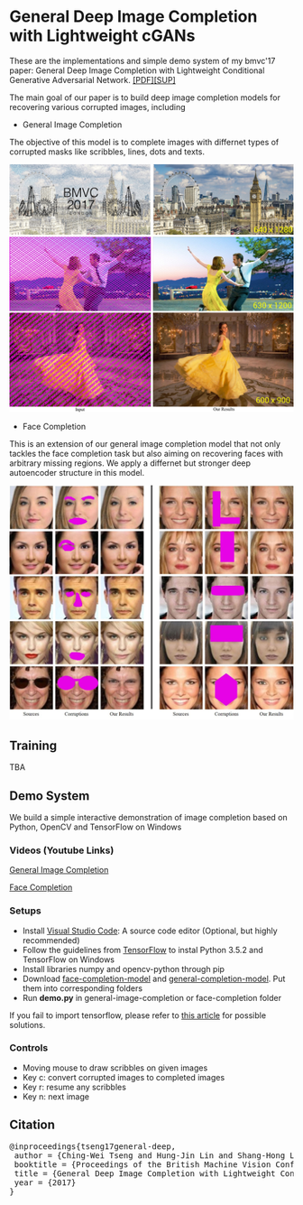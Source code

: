 # General Deep Image Completion with Lightweight cGANs
These are the implementations and simple demo system of my bmvc'17 paper: General Deep Image Completion with Lightweight Conditional Generative Adversarial Network. [\[PDF\]](https://www.dropbox.com/s/e4l19y9ggqqk2yf/0360.pdf?dl=1)[\[SUP\]](https://www.dropbox.com/s/57nzfn7rrlxbzh0/Active%20Papers%20Paper%20360%20%20Supplementary%20File.pdf?dl=1)

The main goal of our paper is to build deep image completion models for recovering various corrupted images, including

- General Image Completion

The objective of this model is to complete images with differnet types of corrupted masks like scribbles, lines, dots and texts.

![general image completion](https://raw.githubusercontent.com/adamstseng/general-deep-image-completion/master/general-completion.jpg)

- Face Completion

This is an extension of our general image completion model that not only tackles the face completion task but also aiming on recovering faces with arbitrary missing regions. We apply a differnet but stronger deep autoencoder structure in this model.

![face completion](https://raw.githubusercontent.com/adamstseng/general-deep-image-completion/d8211e9434af07b74bda3f304c16658189c380fc/face-completion.jpg)

## Training 
TBA

## Demo System
We build a simple interactive demonstration of image completion based on Python, OpenCV and TensorFlow on Windows

### Videos (Youtube Links)

[General Image Completion](https://www.youtube.com/watch?v=513xQM4NrxY&feature=youtu.be) 

[Face Completion](https://www.youtube.com/watch?v=MWj2kkMDrgY&feature=youtu.be)

### Setups
- Install [Visual Studio Code](https://code.visualstudio.com/): A source code editor (Optional, but highly recommended)
- Follow the guidelines from [TensorFlow](https://www.tensorflow.org/install/install_windows) to instal Python 3.5.2 and TensorFlow on Windows
- Install libraries numpy and opencv-python through pip
- Download [face-completion-model](https://drive.google.com/file/d/0BwBvCjzIsl2vZHoxS0RrRm55d1U/view?usp=sharing) and [general-completion-model](https://drive.google.com/file/d/0BwBvCjzIsl2vV3FvZUd0VjdxZE0/view?usp=sharing). Put them into corresponding folders
- Run **demo.py** in general-image-completion or face-completion folder

If you fail to import tensorflow, please refer to [this article](https://github.com/tensorflow/tensorflow/issues/8385) for possible solutions.

### Controls
- Moving mouse to draw scribbles on given images
- Key c: convert corrupted images to completed images
- Key r: resume any scribbles
- Key n: next image

## Citation
<pre>@inproceedings{tseng17general-deep,
 author = {Ching-Wei Tseng and Hung-Jin Lin and Shang-Hong Lai},
 booktitle = {Proceedings of the British Machine Vision Conference ({BMVC})},
 title = {General Deep Image Completion with Lightweight Conditional Generative Adversarial Networks},
 year = {2017}
}</pre>
